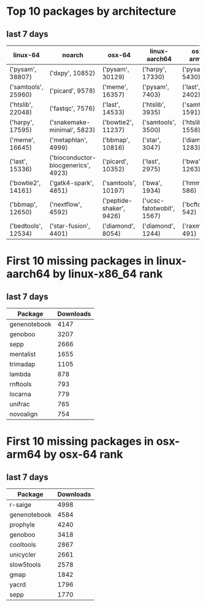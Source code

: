 # Top 10 packages by architecture
## last 7 days
|linux-64 | noarch | osx-64 | linux-aarch64 | osx-arm64 | 
|-|-|-|-|-|
|('pysam', 38807) |('dxpy', 10852) |('pysam', 30129) |('harpy', 17330) |('pysam', 5430) |
|('samtools', 25960) |('picard', 9578) |('meme', 16357) |('pysam', 7403) |('last', 2402) |
|('htslib', 22048) |('fastqc', 7576) |('last', 14533) |('htslib', 3935) |('samtools', 1591) |
|('harpy', 17595) |('snakemake-minimal', 5823) |('bowtie2', 11237) |('samtools', 3500) |('htslib', 1558) |
|('meme', 16645) |('metaphlan', 4999) |('bbmap', 10816) |('star', 3047) |('diamond', 1283) |
|('last', 15336) |('bioconductor-biocgenerics', 4923) |('picard', 10352) |('last', 2975) |('bwa', 1263) |
|('bowtie2', 14161) |('gatk4-spark', 4851) |('samtools', 10197) |('bwa', 1934) |('hmmer', 586) |
|('bbmap', 12650) |('nextflow', 4592) |('peptide-shaker', 9426) |('ucsc-fatotwobit', 1567) |('bcftools', 542) |
|('bedtools', 12534) |('star-fusion', 4401) |('diamond', 8054) |('diamond', 1244) |('raxml', 491) |
# First 10 missing packages in linux-aarch64 by linux-x86_64 rank
## last 7 days

| Package | Downloads |
| - | - |
| genenotebook | 4147 | 
| genoboo | 3207 | 
| sepp | 2666 | 
| mentalist | 1655 | 
| trimadap | 1105 | 
| lambda | 878 | 
| rnftools | 793 | 
| locarna | 779 | 
| unifrac | 765 | 
| novoalign | 754 | 
# First 10 missing packages in osx-arm64 by osx-64 rank
## last 7 days

| Package | Downloads |
| - | - |
| r-saige | 4998 | 
| genenotebook | 4584 | 
| prophyle | 4240 | 
| genoboo | 3418 | 
| cooltools | 2867 | 
| unicycler | 2661 | 
| slow5tools | 2578 | 
| gmap | 1842 | 
| yacrd | 1796 | 
| sepp | 1770 | 
